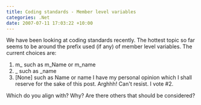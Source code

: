 ```yaml
---
title: Coding standards - Member level variables
categories: .Net
date: 2007-07-11 17:03:22 +10:00
---
```


We have been looking at coding standards recently. The hottest topic so far seems to be around the prefix used (if any) of member level variables. The current choices are:

1. m_ such as m_Name or m_name
1. _ such as _name
1. [None] such as Name or name
I have my personal opinion which I shall reserve for the sake of this post. Arghhh! Can't resist. I vote #2.

Which do you align with? Why? Are there others that should be considered?


